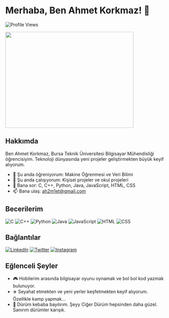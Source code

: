 # Merhaba, Ben Ahmet Korkmaz! 👋

![Profile Views](https://komarev.com/ghpvc/?username=ahmetkorkmaz&color=blue)

<img src="[https://media.giphy.com/media/l0HlUu8FwX7UlFtdO/giphy.gif](https://github.com/Ah2m1et/Ah2m1et/assets/103003160/5c3a8e2d-4981-4375-bf44-04b525692a3f)" width="400" height="300">


## Hakkımda

Ben Ahmet Korkmaz, Bursa Teknik Üniversitesi Bilgisayar Mühendisliği öğrencisiyim. Teknoloji dünyasında yeni projeler geliştirmekten büyük keyif alıyorum.

- 🌱 Şu anda öğreniyorum: Makine Öğrenmesi ve Veri Bilimi
- 🔭 Şu anda çalışıyorum: Kişisel projeler ve okul projeleri
- 💬 Bana sor: C, C++, Python, Java, JavaScript, HTML, CSS
- 📫 Bana ulaş: [ah2m1et@gmail.com](mailto:ah2m1et@gmail.com)

## Becerilerim

![C](https://img.shields.io/badge/-C-000?&logo=C)
![C++](https://img.shields.io/badge/-C++-000?&logo=C++)
![Python](https://img.shields.io/badge/-Python-000?&logo=Python)
![Java](https://img.shields.io/badge/-Java-000?&logo=Java)
![JavaScript](https://img.shields.io/badge/-JavaScript-000?&logo=JavaScript)
![HTML](https://img.shields.io/badge/-HTML-000?&logo=HTML5)
![CSS](https://img.shields.io/badge/-CSS-000?&logo=CSS3)

## Bağlantılar

[![LinkedIn](https://img.shields.io/badge/LinkedIn-%230077B5.svg?&logo=linkedin&logoColor=white)](https://www.linkedin.com/in/ahmet-korkmaz-59772721b)
[![Twitter](https://img.shields.io/badge/Twitter-%231DA1F2.svg?&logo=twitter&logoColor=white)](https://x.com/ahmetkorkmaz099)
[![Instagram](https://img.shields.io/badge/Instagram-%23E4405F.svg?&logo=instagram&logoColor=white)](https://instagram.com/ahmet_korkmaz.1)

## Eğlenceli Şeyler

- 🎮 Hobilerim arasında bilgisayar oyunu oynamak ve bol bol kod yazmak bulunuyor.
- ✈️ Seyahat etmekten ve yeni yerler keşfetmekten keyif alıyorum. Özellikle kamp yapmak...
- 🌯 Dürüm kebaba bayılırım. Şeyy Ciğer Dürüm hepsinden daha güzel. Sanırım dürümler karışık. 
